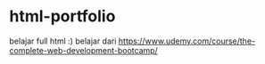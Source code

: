 # html-portfolio

belajar full html :)
belajar dari https://www.udemy.com/course/the-complete-web-development-bootcamp/
